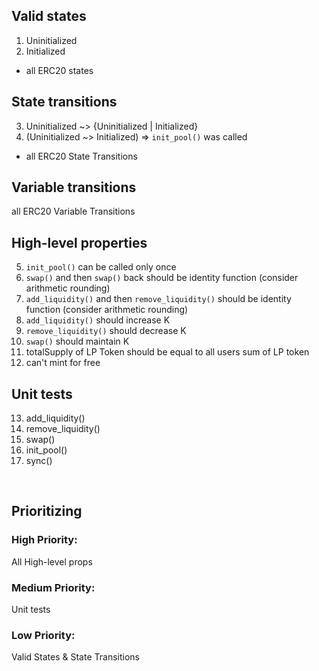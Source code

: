 ## Valid states
1. Uninitialized
2. Initialized
+ all ERC20 states

## State transitions
3. Uninitialized ~> {Uninitialized | Initialized}
4. (Uninitialized ~> Initialized) => `init_pool()` was called
+ all ERC20 State Transitions

## Variable transitions
all ERC20 Variable Transitions

## High-level properties
5. `init_pool()` can be called only once
6. `swap()` and then `swap()` back should be identity function (consider arithmetic rounding)
7. `add_liquidity()` and then `remove_liquidity()` should be identity function (consider arithmetic rounding)
8. `add_liquidity()` should increase K
9. `remove_liquidity()` should decrease K
10. `swap()` should maintain K
11. totalSupply of LP Token should be equal to all users sum of LP token
12. can't mint for free


## Unit tests
13. add_liquidity()
14. remove_liquidity()
15. swap()
16. init_pool()
17. sync()

<br>

## Prioritizing

### High Priority:
All High-level props

### Medium Priority:
Unit tests

### Low Priority:
Valid States & State Transitions
